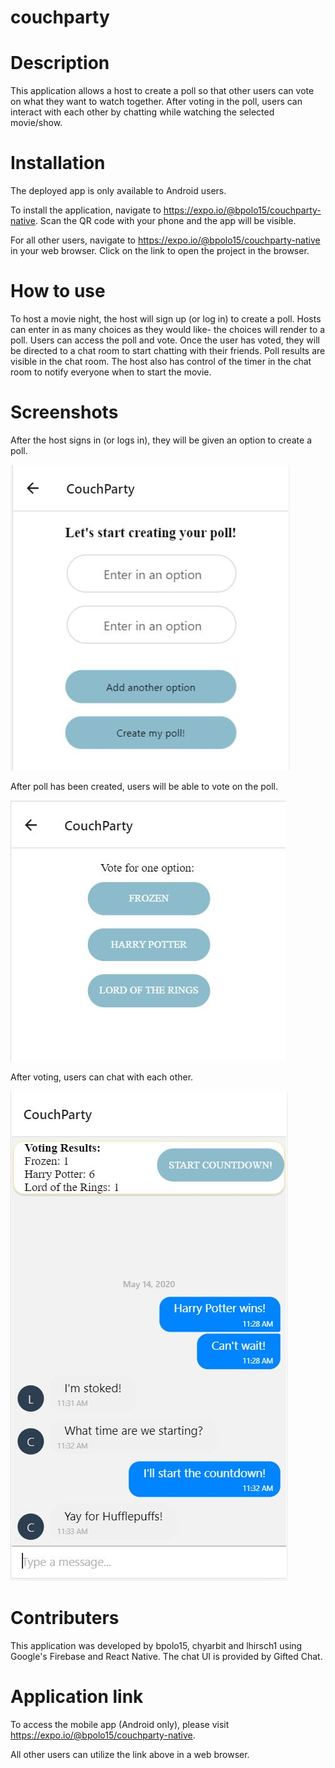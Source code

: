 # couchparty

# Description
This application allows a host to create a poll so that other users can vote on what they want to watch together.  After voting in the poll, users can interact with each other by chatting while watching the selected movie/show.   

# Installation
The deployed app is only available to Android users.  

To install the application, navigate to https://expo.io/@bpolo15/couchparty-native. Scan the QR code with your phone and the app will be visible.  

For all other users, navigate to https://expo.io/@bpolo15/couchparty-native in your web browser.  Click on the link to open the project in the browser.  

# How to use
To host a movie night, the host will sign up (or log in) to create a poll.  Hosts can enter in as many choices as they would like- the choices will render to a poll.  Users can access the poll and vote.  Once the user has voted, they will be directed to a chat room to start chatting with their friends.  Poll results are visible in the chat room.  The host also has control of the timer in the chat room to notify everyone when to start the movie.  

# Screenshots
After the host signs in (or logs in), they will be given an option to create a poll.  

![poll](/assets/images/poll.jpg)

After poll has been created, users will be able to vote on the poll.

![voting](/assets/images/voting.jpg)

After voting, users can chat with each other.

![chat](/assets/images/chat.png)

# Contributers
This application was developed by bpolo15, chyarbit and lhirsch1 using Google's Firebase and React Native.  The chat UI is provided by Gifted Chat.  

# Application link
To access the mobile app (Android only), please visit https://expo.io/@bpolo15/couchparty-native.  

All other users can utilize the link above in a web browser.  
